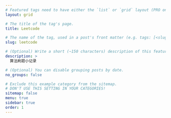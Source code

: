 ```yaml
---
# Featured tags need to have either the `list` or `grid` layout (PRO only).
layout: grid

# The title of the tag's page.
title: Leetcode

# The name of the tag, used in a post's front matter (e.g. tags: [<slug>]).
slug: leetcode

# (Optional) Write a short (~150 characters) description of this featured tag.
description: >
  算法刷题小记录

# (Optional) You can disable grouping posts by date.
no_groups: false

# Exclude this example category from the sitemap.
# DON'T USE THIS SETTING IN YOUR CATEGORIES!
sitemap: false
menu: true
sidebar: true
order: 1
---
```

